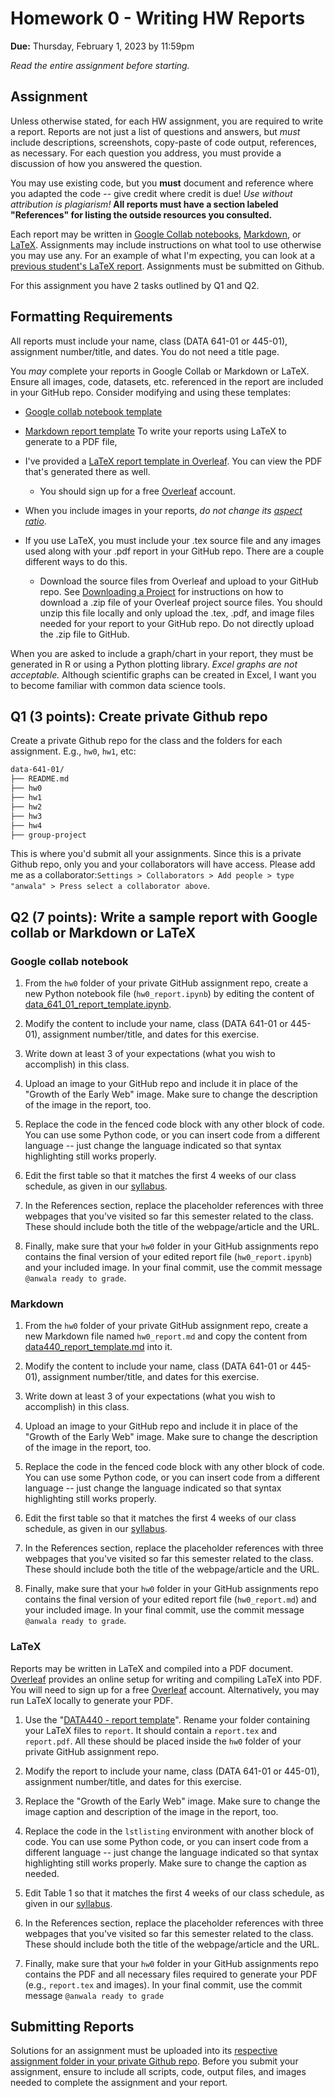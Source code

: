# Homework 0 - Writing HW Reports
**Due:** Thursday, February 1, 2023 by 11:59pm

*Read the entire assignment before starting.*

## Assignment

Unless otherwise stated, for each HW assignment, you are required to write a report. Reports are not just a list of questions and answers, but *must* include descriptions, screenshots, copy-paste of code output, references, as necessary. For each question you address, you must provide a discussion of how you answered the question.  

You may use existing code, but you **must** document and reference where you adapted the code -- give credit where credit is due! *Use without attribution is plagiarism!*  **All reports must have a section labeled "References" for listing the outside resources you consulted.**

Each report may be written in [Google Collab notebooks](#google-collab-notebooks), [Markdown](#markdown), or [LaTeX](#latex). Assignments may include instructions on what tool to use otherwise you may use any. For an example of what I'm expecting, you can look at a [previous student's LaTeX report](https://github.com/anwala/teaching-web-science/blob/main/fall-2022/homework/hw0/report_exemplar.pdf). Assignments must be submitted on Github.

For this assignment you have 2 tasks outlined by Q1 and Q2.

## Formatting Requirements

All reports must include your name, class (DATA 641-01 or 445-01), assignment number/title, and dates. You do not need a title page.

You *may* complete your reports in Google Collab or Markdown or LaTeX. Ensure all images, code, datasets, etc. referenced in the report are  included in your GitHub repo. Consider modifying and using these templates:

* [Google collab notebook template](https://github.com/anwala/teaching-network-science/blob/main/spring-2023/week-1/data_340_02_report_template.ipynb)

* [Markdown report template](https://github.com/anwala/teaching-web-science/blob/main/fall-2022/homework/hw0/data440_report_template.md)
To write your reports using LaTeX to generate to a PDF file,

* I've provided a [LaTeX report template in Overleaf](https://www.overleaf.com/read/vrfznvpgyrjc).  You can view the PDF that's generated there as well.
  * You should sign up for a free [Overleaf](https://overleaf.com) account.

* When you include images in your reports, *do not change its [aspect ratio](https://en.wikipedia.org/wiki/Aspect_ratio_(image))*.

* If you use LaTeX, you must include your .tex source file and any images used along with your .pdf report in your GitHub repo.  There are a couple different ways to do this.
  * Download the source files from Overleaf and upload to your GitHub repo.  See [Downloading a Project](https://www.overleaf.com/learn/how-to/Downloading_a_Project) for instructions on how to download a .zip file of your Overleaf project source files.  You should unzip this file locally and only upload the .tex, .pdf, and image files needed for your report to your GitHub repo.  Do not directly upload the .zip file to GitHub.
  
When you are asked to include a graph/chart in your report, they must be generated in R or using a Python plotting library.  *Excel graphs are not acceptable.* Although scientific graphs can be created in Excel, I want you to become familiar with common data science tools.

## Q1 (3 points): Create private Github repo

Create a private Github repo for the class and the folders for each assignment. E.g., `hw0`, `hw1`, etc:
```bash
data-641-01/
├── README.md
├── hw0
├── hw1
├── hw2
├── hw3
├── hw4
├── group-project
```
This is where you'd submit all your assignments. Since this is a private Github repo, only you and your collaborators will have access. Please add me as a collaborator:```Settings > Collaborators > Add people > type "anwala" > Press select a collaborator above```.

## Q2 (7 points): Write a sample report with Google collab or Markdown or LaTeX

### Google collab notebook

1. From the `hw0` folder of your private GitHub assignment repo, create a new Python notebook file (`hw0_report.ipynb`) by editing the content of [data_641_01_report_template.ipynb](https://github.com/anwala/teaching-network-science/blob/main/spring-2023/week-1/data_340_02_report_template.ipynb). 

2. Modify the content to include your name, class (DATA 641-01 or 445-01), assignment number/title, and dates for this exercise.

3. Write down at least 3 of your expectations (what you wish to accomplish) in this class.

4. Upload an image to your GitHub repo and include it in place of the "Growth of the Early Web" image. Make sure to change the description of the image in the report, too.

5. Replace the code in the fenced code block with any other block of code.  You can use some Python code, or you can insert code from a different language -- just change the language indicated so that syntax highlighting still works properly.

6. Edit the first table so that it matches the first 4 weeks of our class schedule, as given in our [syllabus](https://github.com/anwala/teaching-network-science/blob/main/spring-2023/syllabus.md#summary-schedule).

7. In the References section, replace the placeholder references with three webpages that you've visited so far this semester related to the class. These should include both the title of the webpage/article and the URL.

8. Finally, make sure that your `hw0` folder in your GitHub assignments repo contains the final version of your edited report file (`hw0_report.ipynb`) and your included image.  In your final commit, use the commit message `@anwala ready to grade`.

### Markdown

1. From the `hw0` folder of your private GitHub assignment repo, create a new Markdown file named `hw0_report.md` and copy the content from [data440_report_template.md](https://github.com/anwala/teaching-web-science/blob/main/fall-2022/homework/hw0/data440_report_template.md) into it. 

2. Modify the content to include your name, class (DATA 641-01 or 445-01), assignment number/title, and dates for this exercise.

3. Write down at least 3 of your expectations (what you wish to accomplish) in this class.

4. Upload an image to your GitHub repo and include it in place of the "Growth of the Early Web" image. Make sure to change the description of the image in the report, too.

5. Replace the code in the fenced code block with any other block of code.  You can use some Python code, or you can insert code from a different language -- just change the language indicated so that syntax highlighting still works properly.

6. Edit the first table so that it matches the first 4 weeks of our class schedule, as given in our [syllabus](https://github.com/anwala/teaching-network-science/blob/main/spring-2023/syllabus.md#summary-schedule).

7. In the References section, replace the placeholder references with three webpages that you've visited so far this semester related to the class. These should include both the title of the webpage/article and the URL.

8. Finally, make sure that your `hw0` folder in your GitHub assignments repo contains the final version of your edited report file (`hw0_report.md`) and your included image.  In your final commit, use the commit message `@anwala ready to grade`.

### LaTeX

Reports may be written in LaTeX and compiled into a PDF document. [Overleaf](https://overleaf.com) provides an online setup for writing and compiling LaTeX into PDF.  You will need to sign up for a free [Overleaf](https://overleaf.com) account. Alternatively, you may run LaTeX locally to generate your PDF.

1. Use the "[DATA440 - report template](https://www.overleaf.com/read/vrfznvpgyrjc)". Rename your folder containing your LaTeX files to `report`. It should contain a `report.tex` and `report.pdf`. All these should be placed inside the `hw0` folder of your private GitHub assignment repo. 

2. Modify the report to include your name, class (DATA 641-01 or 445-01), assignment number/title, and dates for this exercise.

3. Replace the "Growth of the Early Web" image. Make sure to change the image caption and description of the image in the report, too.

4. Replace the code in the `lstlisting` environment with another block of code.  You can use some Python code, or you can insert code from a different language -- just change the language indicated so that syntax highlighting still works properly.  Make sure to change the caption as needed.

5. Edit Table 1 so that it matches the first 4 weeks of our class schedule, as given in our [syllabus](https://github.com/anwala/teaching-network-science/blob/main/spring-2023/syllabus.md#summary-schedule).

6. In the References section, replace the placeholder references with three webpages that you've visited so far this semester related to the class. These should include both the title of the webpage/article and the URL.

7. Finally, make sure that your `hw0` folder in your GitHub assignments repo contains the PDF and all necessary files required to generate your PDF (e.g., `report.tex` and images). In your final commit, use the commit message `@anwala ready to grade`

## Submitting Reports

Solutions for an assignment must be uploaded into its [respective assignment folder in your private Github repo](#create-private-github-repo). Before you submit your assignment, ensure to include all scripts, code, output files, and images needed to complete the assignment and your report.
